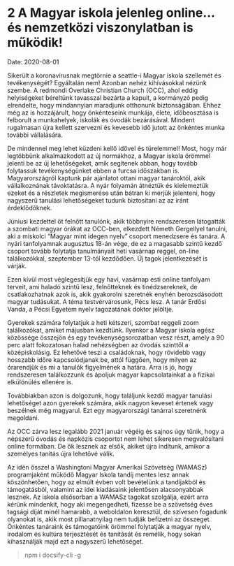 # 2 A Magyar iskola jelenleg online… és nemzetközi viszonylatban is működik!

Date: 2020-08-01


Sikerült a koronavírusnak megtörnie a seattle-i Magyar iskola szellemét és tevékenységét? Egyáltalán nem! Azonban nehéz kihívásokkal nézünk szembe. A  redmondi Overlake Christian Church (OCC), ahol eddig helyiségeket béreltünk tavasszal bezárta a kapuit, a kormányzó pedig  elrendelte, hogy mindannyian maradjunk otthonunk biztonságában. Ehhez még az is hozzájárult, hogy önkénteseink munkája, élete, időbeosztása is felborult a munkahelyek, iskolák és óvodák bezárásával. Mindent rugalmasan újra kellett szervezni és kevesebb idő jutott az önkéntes munka további vállalására.

De mindennel meg lehet küzdeni kellő idővel és türelemmel! Most, hogy már legtöbbünk alkalmazkodott az új normákhoz, a Magyar iskola örömmel jelenti be az új lehetőségeket, amik segítenek abban, hogy tovább folytassuk tevékenységünket ebben a furcsa időszakban is. Magyarországról kaptunk pár ajánlatot ottani magyar tanároktól, akik vállalkoznának távoktatásra.  A nyár folyamán átnéztük és kielemeztük ezeket és a részletek megismerése után bátran ki merjük jelenteni, hogy nagyszerű tanulási lehetőségeket tudunk biztosítani az az iránt érdeklődőknek.

Júniusi kezdettel öt felnőtt tanulónk, akik többnyire rendszeresen látogatták a szombati magyar órákat az OCC-ben, elkezdett Németh Gergellyel tanulni, aki a miskolci “Magyar mint idegen nyelv” csoport menedzsere és tanára. A nyári tanfolyamnak augusztus 18-án vége, de ez a magasabb szintű kezdő csoport tovább folytatja tanulmányait heti vasárnap reggel, on-line találkozókkal, szeptember 13-tól kezdődően. Új tagok jelentkezését is várják.

Ezen kívül most véglegesítjük egy havi, vasárnap esti online tanfolyam terveit, ami haladó szintű lesz, felnőtteknek és tinédzsereknek, de csatlakozhatnak azok is, akik gyakorolni szeretnék enyhén berozsdásodott magyar tudásukat. A téma testvérvárosunk, Pécs lesz. A tanár Erdősi Vanda, a Pécsi Egyetem nyelv tagozatának doktor jelöltje.

Gyerekek számára folytatjuk a heti kétszeri, szombat reggeli zoom találkozókat, amiket májusban kezdtünk. Ilyenkor a Magyar iskola egész közössége összejön és egy tevékenységsorozatban vesz részt, amely a 90 perc alatt fokozatosan halad nehézségben az óvodás szinttől a középiskolásig. Ez lehetővé teszi a családoknak, hogy rövidebb vagy hosszabb időre kapcsolódjanak be, attól függően, hogy milyen az órarendjük és mi a tanulók figyelmének a határa. Arra is jó, hogy rendszeresen találkozzunk és ápoljuk magyar kapcsolatainkat a a fizikai elkülönülés ellenére is.

Továbbiakban azon is dolgozunk, hogy találjunk kezdő magyar tanulási lehetőséget azon gyerekek számára, akik nagyon keveset értenek vagy beszélnek még magyarul. Ezt egy magyarországi tanárral szeretnénk megoldani.

Az OCC zárva lesz legalább 2021 január végéig és sajnos úgy tűnik, hogy a népszerű óvodás és napközis csoportot nem lehet sikeresen megvalósítani online formában. De ők lesznek az elsők, akiket újra indítunk, amikor a személyes tanítás újra lehetővé válik.

Az idén ősszel a Washingtoni Magyar Amerikai Szövetség (WAMASz) programjaként működő Magyar Iskola tandíj mentes lesz annak köszönhetően, hogy az elmúlt évben volt bevételünk a tandíjakból és támogatásból, valamint az idei kiadásaink jelentősen alacsonyabbak lesznek. Az iskola elsősorban a WAMASz tagokat szolgálja, ezért arra kérünk mindenkit, hogy aki megengedheti, fizesse be a szövetség éves tagsági díját minél hamarabb, a weboldalon keresztül, de szívesen fogadunk olyanokat is, akik most pillanatnyilag nem tudják befizetni az összeget. Önkéntes tanáraink és támogatóink örömmel folytatják a magyar nyelv, irodalom és kultúra terjesztését és tanítását és remélik, hogy sokan kihasználják majd ezt a nagyszerű lehetőséget. 




> npm i docsify-cli -g




